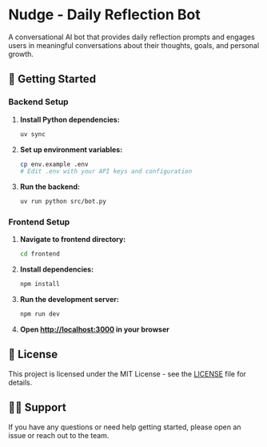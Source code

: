# Nudge - Daily Reflection Bot

A conversational AI bot that provides daily reflection prompts and engages users in meaningful conversations about their thoughts, goals, and personal growth.

## 🚀 Getting Started

### Backend Setup

1. **Install Python dependencies:**

   ```bash
   uv sync
   ```

2. **Set up environment variables:**

   ```bash
   cp env.example .env
   # Edit .env with your API keys and configuration
   ```

3. **Run the backend:**
   ```bash
   uv run python src/bot.py
   ```

### Frontend Setup

1. **Navigate to frontend directory:**

   ```bash
   cd frontend
   ```

2. **Install dependencies:**

   ```bash
   npm install
   ```

3. **Run the development server:**

   ```bash
   npm run dev
   ```

4. **Open [http://localhost:3000](http://localhost:3000) in your browser**

## 📝 License

This project is licensed under the MIT License - see the [LICENSE](LICENSE) file for details.

## 🙋‍♂️ Support

If you have any questions or need help getting started, please open an issue or reach out to the team.
